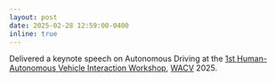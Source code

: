 ```yaml
---
layout: post
date: 2025-02-28 12:59:00-0400
inline: true
---
```


Delivered a keynote speech on Autonomous Driving at the [1st Human-Autonomous Vehicle Interaction Workshop](https://haviworkshop.github.io/2024/), [WACV](https://wacv2025.thecvf.com/) 2025.
